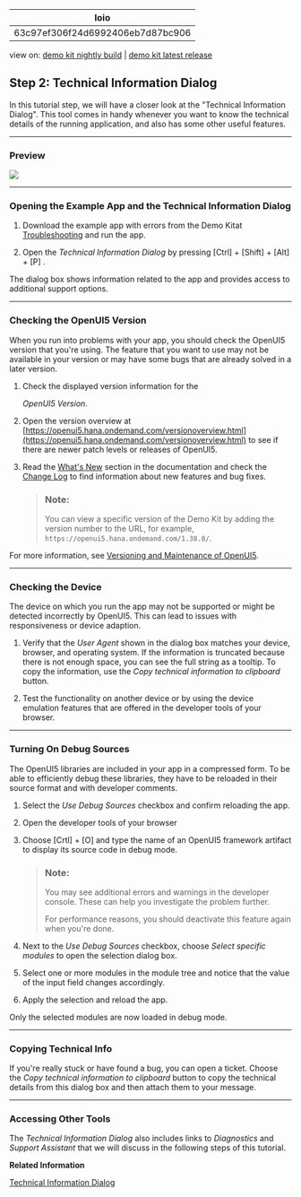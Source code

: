 <!-- loio63c97ef306f24d6992406eb7d87bc906 -->

| loio |
| -----|
| 63c97ef306f24d6992406eb7d87bc906 |

<div id="loio">

view on: [demo kit nightly build](https://openui5nightly.hana.ondemand.com/#/topic/63c97ef306f24d6992406eb7d87bc906) | [demo kit latest release](https://openui5.hana.ondemand.com/#/topic/63c97ef306f24d6992406eb7d87bc906)</div>

## Step 2: Technical Information Dialog

In this tutorial step, we will have a closer look at the "Technical Information Dialog". This tool comes in handy whenever you want to know the technical details of the running application, and also has some other useful features.

***

<a name="loio63c97ef306f24d6992406eb7d87bc906__section_u2k_c1d_5z"/>

### Preview

 ![](loio8bf9780408674588af6d33eb6cebadab_LowRes.png) 

***

<a name="loio63c97ef306f24d6992406eb7d87bc906__section_dmp_d1d_5z"/>

### Opening the Example App and the Technical Information Dialog

1.  Download the example app with errors from the Demo Kitat [Troubleshooting](https://openui5.hana.ondemand.com/explored.html#/sample/sap.ui.core.tutorial.troubleshooting.01/preview) and run the app.

2.  Open the *Technical Information Dialog* by pressing  [Ctrl\] + [Shift\] + [Alt\] + [P\] .


The dialog box shows information related to the app and provides access to additional support options.

***

<a name="loio63c97ef306f24d6992406eb7d87bc906__section_hw4_qmk_sz"/>

### Checking the OpenUI5 Version

When you run into problems with your app, you should check the OpenUI5 version that you're using. The feature that you want to use may not be available in your version or may have some bugs that are already solved in a later version.

1.  Check the displayed version information for the

    *OpenUI5 Version*.

2.  Open the version overview at [https://openui5.hana.ondemand.com/versionoverview.html](https://openui5.hana.ondemand.com/versionoverview.html) to see if there are newer patch levels or releases of OpenUI5.

3.  Read the [What's New](What's_New_in_OpenUI5_99ac68a.md) section in the documentation and check the  [Change Log](https://openui5.hana.ondemand.com/#releasenotes.html) to find information about new features and bug fixes.

    > ### Note:  
    > You can view a specific version of the Demo Kit by adding the version number to the URL, for example, `https://openui5.hana.ondemand.com/1.38.8/`.


For more information, see [Versioning and Maintenance of OpenUI5](Versioning_and_Maintenance_of_OpenUI5_91f0214.md).

***

<a name="loio63c97ef306f24d6992406eb7d87bc906__section_t2f_pbd_5z"/>

### Checking the Device

The device on which you run the app may not be supported or might be detected incorrectly by OpenUI5. This can lead to issues with responsiveness or device adaption.

1.  Verify that the *User Agent* shown in the dialog box matches your device, browser, and operating system. If the information is truncated because there is not enough space, you can see the full string as a tooltip. To copy the information, use the *Copy technical information to clipboard* button.

2.  Test the functionality on another device or by using the device emulation features that are offered in the developer tools of your browser.


***

### Turning On Debug Sources

The OpenUI5 libraries are included in your app in a compressed form. To be able to efficiently debug these libraries, they have to be reloaded in their source format and with developer comments.

1.  Select the *Use Debug Sources* checkbox and confirm reloading the app.

2.  Open the developer tools of your browser

3.  Choose  [Crtl\] + [O\]  and type the name of an OpenUI5 framework artifact to display its source code in debug mode.

    > ### Note:  
    > You may see additional errors and warnings in the developer console. These can help you investigate the problem further.
    > 
    > For performance reasons, you should deactivate this feature again when you're done.


1.  Next to the *Use Debug Sources* checkbox, choose *Select specific modules* to open the selection dialog box.

2.  Select one or more modules in the module tree and notice that the value of the input field changes accordingly.

3.  Apply the selection and reload the app.


Only the selected modules are now loaded in debug mode.

***

<a name="loio63c97ef306f24d6992406eb7d87bc906__section_ssw_znk_sz"/>

### Copying Technical Info

If you're really stuck or have found a bug, you can open a ticket. Choose the *Copy technical information to clipboard* button to copy the technical details from this dialog box and then attach them to your message.

***

<a name="loio63c97ef306f24d6992406eb7d87bc906__section_h4h_wnk_sz"/>

### Accessing Other Tools

The *Technical Information Dialog* also includes links to *Diagnostics* and *Support Assistant* that we will discuss in the following steps of this tutorial.

**Related Information**  


[Technical Information Dialog](Technical_Information_Dialog_616a3ef.md#loio616a3ef07f554e20a3adf749c11f64e9)

